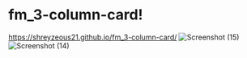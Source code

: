# fm_3-column-card!
https://shreyzeous21.github.io/fm_3-column-card/
![Screenshot (15)](https://user-images.githubusercontent.com/79036238/209944039-897b6c5c-f534-48b9-8fbc-69c9b52afa3e.png)
![Screenshot (14)](https://user-images.githubusercontent.com/79036238/209944125-7ae064b9-a142-453b-b333-0a6450dc02d4.png)
